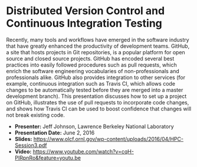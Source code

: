
# Distributed Version Control and Continuous Integration Testing

Recently, many tools and workflows have emerged in the software industry that have greatly enhanced the productivity of development teams. GitHub, a site that hosts projects in Git repositories, is a popular platform for open source and closed source projects.  GitHub has encoded several best practices into easily followed procedures such as pull requests, which enrich the software engineering vocabularies of non-professionals and professionals alike.  GitHub also provides integration to other services (for example, continuous integration such as Travis CI, which allows code changes to be automatically tested before they are merged into a master development branch).   This presentation discusses how to set up a project on GitHub, illustrates the use of pull requests to incorporate code changes, and shows how Travis CI can be used to boost confidence that changes will not break existing code.

- **Presenter:** Jeff Johnson, Lawrence Berkeley National Laboratory
- **Presentation Date:** June 2, 2016
- **Slides:** https://www.olcf.ornl.gov/wp-content/uploads/2016/04/HPC-Session3.pdf
- **Video:** https://www.youtube.com/watch?v=cqH-PIRpnRo&feature=youtu.be

<!---
Publish: yes
Categories: reliability, collaboration
Topics: continuous integration testing, version control
Tags: training, webinar, video
Level: 2
Prerequisites: defaults
Aggregate: none
--->

